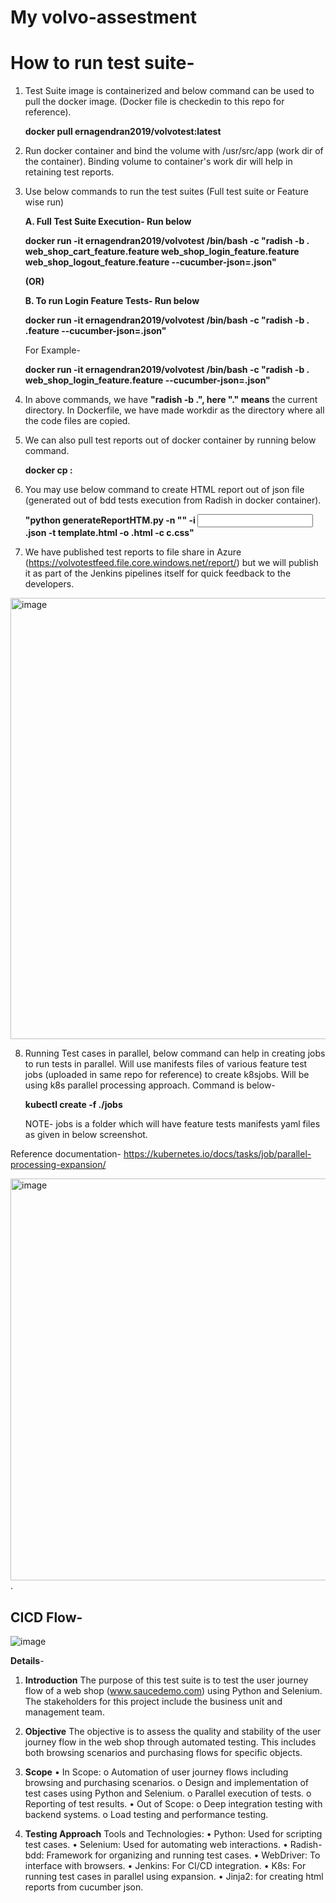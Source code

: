 # My volvo-assestment
# How to run test suite-

1. Test Suite image is containerized and below command can be used to pull the docker image. (Docker file is checkedin to this repo for reference).

   **docker pull ernagendran2019/volvotest:latest**
  
2. Run docker container and bind the volume with /usr/src/app (work dir of the container). Binding volume to container's work dir will help in retaining test reports.

3. Use below commands to run the test suites (Full test suite or Feature wise run)

   **A. Full Test Suite Execution- Run below**
   
      **docker run -it ernagendran2019/volvotest /bin/bash -c "radish -b . web_shop_cart_feature.feature web_shop_login_feature.feature web_shop_logout_feature.feature --cucumber-json=<report-filename>.json"**
   
   **(OR)**
   
   **B. To run Login Feature Tests- Run below**
      
     **docker run -it ernagendran2019/volvotest /bin/bash -c "radish -b . <feature-test-file-name>.feature --cucumber-json=<report-filename>.json"**

    For Example-
   
      **docker run -it ernagendran2019/volvotest /bin/bash -c "radish -b . web_shop_login_feature.feature --cucumber-json=<report-filename>.json"**

4. In above commands, we have **"radish -b .", here "." means** the current directory. In Dockerfile, we have made workdir as the directory where all the code files are copied.

5. We can also pull test reports out of docker container by running below command.

    **docker cp <container id>:<source> <target location on host>**
   
6. You may use below command to create HTML report out of json file (generated out of bdd tests execution from Radish in docker container).
  
   **"python generateReportHTM.py -n "<NAME of the TEST REPORT>" -i <Input cucumber json report>.json -t template.html -o <output html file name>.html -c c.css"**
   
7. We have published test reports to file share in Azure (https://volvotestfeed.file.core.windows.net/report/) but we will publish it as part of the Jenkins pipelines itself for quick feedback to the developers.

<img width="706" alt="image" src="https://github.com/user-attachments/assets/719865a6-6d95-47a3-b75a-e08aea185d1c">

8. Running Test cases in parallel, below command can help in creating jobs to run tests in parallel. Will use manifests files of various feature test jobs (uploaded in same repo for reference) to create k8sjobs. Will be using k8s parallel processing approach. Command is below-

     **kubectl create -f ./jobs**

     NOTE- jobs is a folder which will have feature tests manifests yaml files as  given in below screenshot.

Reference documentation- https://kubernetes.io/docs/tasks/job/parallel-processing-expansion/

<img width="643" alt="image" src="https://github.com/user-attachments/assets/9413f8e4-488f-4063-9229-ff4ab07d263a"> .

## CICD Flow-
![image](https://github.com/user-attachments/assets/b5345454-8eb8-4e83-aeb5-9baabd6d9db5)

**Details**-

1. **Introduction**
The purpose of this test suite is to test the user journey flow of a web shop (www.saucedemo.com) using Python and Selenium. The stakeholders for this project include the business unit and management team.

2. **Objective**
The objective is to assess the quality and stability of the user journey flow in the web shop through automated testing. This includes both browsing scenarios and purchasing flows for specific objects.

3. **Scope**
•	In Scope:
o	Automation of user journey flows including browsing and purchasing scenarios.
o	Design and implementation of test cases using Python and Selenium.
o	Parallel execution of tests.
o	Reporting of test results.
•	Out of Scope:
o	Deep integration testing with backend systems.
o	Load testing and performance testing.

4. **Testing Approach**
Tools and Technologies:
•	Python: Used for scripting test cases.
•	Selenium: Used for automating web interactions.
•	Radish-bdd: Framework for organizing and running test cases.
•	WebDriver: To interface with browsers.
•	Jenkins: For CI/CD integration.
•	K8s: For running test cases in parallel using expansion.
•	Jinja2: for creating html reports from cucumber json.
